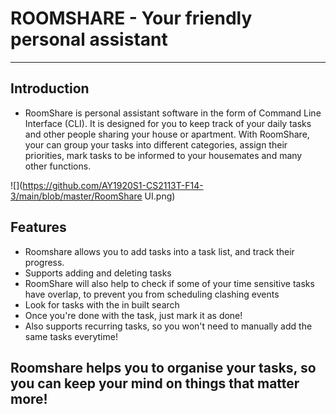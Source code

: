 # ROOMSHARE - Your friendly personal assistant

---
## Introduction

* RoomShare is personal assistant software in the form of Command Line Interface (CLI). It is designed for you to keep track of your daily tasks and other people sharing your house or apartment. With RoomShare, your can group your tasks into different categories, assign their priorities, mark tasks to be informed to your housemates and many other functions.

![](https://github.com/AY1920S1-CS2113T-F14-3/main/blob/master/RoomShare UI.png)

## Features
* Roomshare allows you to add tasks into a task list, and track their progress.
* Supports adding and deleting tasks
* RoomShare will also help to check if some of your time sensitive tasks have overlap, to prevent you from scheduling clashing events
* Look for tasks with the in built search
* Once you're done with the task, just mark it as done!
* Also supports recurring tasks, so you won't need to manually add the same tasks everytime!

## Roomshare helps you to organise your tasks, so you can keep your mind on things that matter more!
